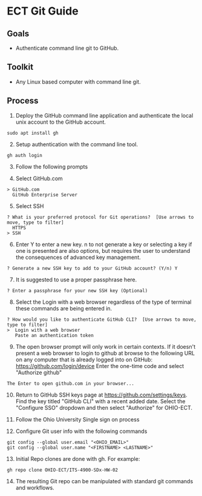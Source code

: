 # ECT Git Guide

## Goals 

- Authenticate command line git to GitHub.

## Toolkit 

- Any Linux based computer with command line git.

## Process

1. Deploy the GitHub command line application and authenticate the local unix account to the GitHub account.

```sudo apt install gh```

2. Setup authentication with the command line tool.

```gh auth login```

3. Follow the following prompts

4. Select GitHub.com

```? What account do you want to log into?  [Use arrows to move, type to filter]
> GitHub.com
  GitHub Enterprise Server
```

5. Select SSH

```
? What is your preferred protocol for Git operations?  [Use arrows to move, type to filter]
  HTTPS
> SSH
```

6. Enter Y to enter a new key.  n to not generate a key or selecting a key if one is presented are also options, but requires the user to understand the consequences of advanced key management.

```
? Generate a new SSH key to add to your GitHub account? (Y/n) Y
```

7. It is suggested to use a proper passphrase here.

```
? Enter a passphrase for your new SSH key (Optional)
```

8. Select the Login with a web browser regardless of the type of terminal these commands are being entered in.

```
? How would you like to authenticate GitHub CLI?  [Use arrows to move, type to filter]
>  Login with a web browser
   Paste an authentication token
```

9. The open browser prompt will only work in certain contexts.  If it doesn't present a web browser to login to github at browse to the following URL on any computer that is already logged into on GitHub: https://github.com/login/device  Enter the one-time code and select "Authorize github"

```
The Enter to open github.com in your browser...  
```

10. Return to GitHub SSH keys page at https://github.com/settings/keys.  Find the key titled "GitHub CLI" with a recent added date.  Select the "Configure SSO" dropdown and then select "Authorize" for OHIO-ECT.

11. Follow the Ohio University Single sign on process

12. Configure Git user info with the following commands
```
git config --global user.email "<OHIO_EMAIL>"
git config --global user.name "<FIRSTNAME> <LASTNAME>"
```

13. Initial Repo clones are done with gh.  For example:
```
gh repo clone OHIO-ECT/ITS-4900-SDx-HW-02
```

14. The resulting Git repo can be manipulated with standard git commands and workflows.
